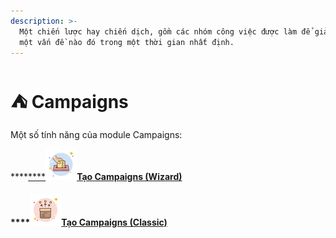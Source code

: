 ```yaml
---
description: >-
  Một chiến lược hay chiến dịch, gồm các nhóm công việc được làm để giải quyết
  một vấn đề nào đó trong một thời gian nhất định.
---
```


# ⛺ Campaigns

Một số tính năng của module Campaigns:

****[****![](<../../../.gitbook/assets/icons8-elections-50 (1).png>)**Tạo Campaigns (Wizard)**](tao-campaigns-wizard.md)

#### ****![](../../../.gitbook/assets/icons8-multichannel-50.png)[Tạo Campaigns (Classic)](tao-campaigns-classic.md)
